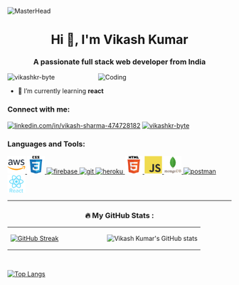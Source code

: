 ![MasterHead](https://chkskills.com/wp-content/uploads/2020/04/PNC-Animated-Banners.gif
)
<h1 align="center">Hi 👋, I'm Vikash Kumar</h1>
<h3 align="center">A passionate full stack web developer from India</h3>


<img align="right" alt="Coding" width="300" src="https://media1.giphy.com/media/qgQUggAC3Pfv687qPC/giphy.gif">
<p align="left"> <img src="https://komarev.com/ghpvc/?username=vikashkr-byte&label=Profile%20views&color=0e75b6&style=flat" alt="vikashkr-byte" /> </p>



- 🔭 I’m currently learning **react**

<h3 align="left">Connect with me:</h3>
<p align="left">
<a href="[https://linkedin.com/in/vikash-sharma-474728182](https://www.linkedin.com/in/vikash-kumar-474728182/)" target="blank"><img align="center" src="https://raw.githubusercontent.com/rahuldkjain/github-profile-readme-generator/master/src/images/icons/Social/linked-in-alt.svg" alt="linkedin.com/in/vikash-sharma-474728182" height="30" width="40" /></a>
<a href="https://codesandbox.com/vikashkr-byte" target="blank"><img align="center" src="https://raw.githubusercontent.com/rahuldkjain/github-profile-readme-generator/master/src/images/icons/Social/codesandbox.svg" alt="vikashkr-byte" height="30" width="40" /></a>
</p>

<h3 align="left">Languages and Tools:</h3>
<p align="left"> <a href="https://aws.amazon.com" target="_blank" rel="noreferrer"> <img src="https://raw.githubusercontent.com/devicons/devicon/master/icons/amazonwebservices/amazonwebservices-original-wordmark.svg" alt="aws" width="40" height="40"/> </a> <a href="https://www.w3schools.com/css/" target="_blank" rel="noreferrer"> <img src="https://raw.githubusercontent.com/devicons/devicon/master/icons/css3/css3-original-wordmark.svg" alt="css3" width="40" height="40"/> </a> <a href="https://firebase.google.com/" target="_blank" rel="noreferrer"> <img src="https://www.vectorlogo.zone/logos/firebase/firebase-icon.svg" alt="firebase" width="40" height="40"/> </a> <a href="https://git-scm.com/" target="_blank" rel="noreferrer"> <img src="https://www.vectorlogo.zone/logos/git-scm/git-scm-icon.svg" alt="git" width="40" height="40"/> </a> <a href="https://heroku.com" target="_blank" rel="noreferrer"> <img src="https://www.vectorlogo.zone/logos/heroku/heroku-icon.svg" alt="heroku" width="40" height="40"/> </a> <a href="https://www.w3.org/html/" target="_blank" rel="noreferrer"> <img src="https://raw.githubusercontent.com/devicons/devicon/master/icons/html5/html5-original-wordmark.svg" alt="html5" width="40" height="40"/> </a> <a href="https://developer.mozilla.org/en-US/docs/Web/JavaScript" target="_blank" rel="noreferrer"> <img src="https://raw.githubusercontent.com/devicons/devicon/master/icons/javascript/javascript-original.svg" alt="javascript" width="40" height="40"/> </a> <a href="https://www.mongodb.com/" target="_blank" rel="noreferrer"> <img src="https://raw.githubusercontent.com/devicons/devicon/master/icons/mongodb/mongodb-original-wordmark.svg" alt="mongodb" width="40" height="40"/> </a> <a href="https://postman.com" target="_blank" rel="noreferrer"> <img src="https://www.vectorlogo.zone/logos/getpostman/getpostman-icon.svg" alt="postman" width="40" height="40"/> </a> <a href="https://reactjs.org/" target="_blank" rel="noreferrer"> <img src="https://raw.githubusercontent.com/devicons/devicon/master/icons/react/react-original-wordmark.svg" alt="react" width="40" height="40"/> </a> </p>





---
<!----------------------------------- GitHub Stats Section ------------------------------------>
###  <p align="center">  :fire: My GitHub Stats :  </p>

  
  <table><tr><td valign="top" width="50%">
  
[![GitHub Streak](http://github-readme-streak-stats.herokuapp.com?user=vikashkr-byte&theme=dark&background=000000)](https://git.io/streak-stats)

</td><td valign="top" width="50%">


![Vikash Kumar's GitHub stats](https://github-readme-stats.vercel.app/api?username=vikashkr-byte&&show_icons=true&title_color=ffffff&icon_color=bb2acf&text_color=daf7dc&bg_color=151515)

</td></tr></table>  

<br/>


  [![Top Langs](https://github-readme-stats.vercel.app/api/top-langs/?username=vikashkr-byte&layout=compact&theme=vision-friendly-dark)](https://github.com/vikashkr-byte/github-readme-stats)
<p align="center"> </p>



